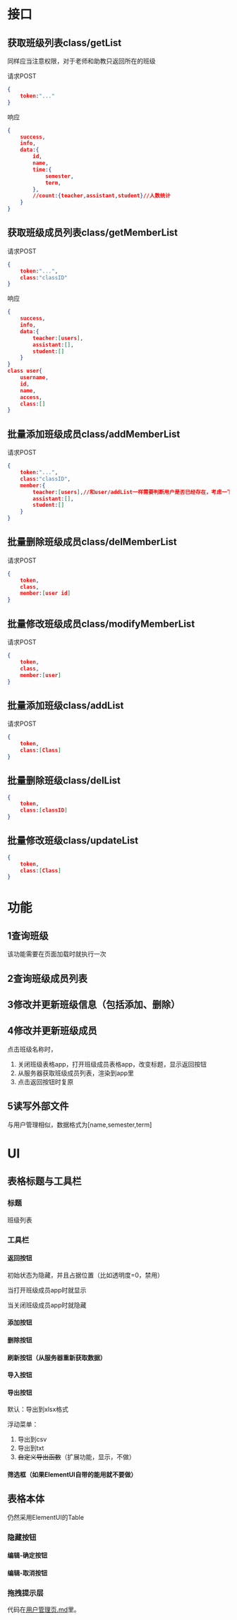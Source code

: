 # 接口

## 获取班级列表class/getList

同样应当注意权限，对于老师和助教只返回所在的班级

请求POST

```json
{
    token:"..."
}
```

响应

```json
{
    success,
    info,
    data:{
        id,
        name,
        time:{
            semester,
            term,
        },
        //count:{teacher,assistant,student}//人数统计
    }
}
```



## 获取班级成员列表class/getMemberList

请求POST

```json
{
    token:"...",
    class:"classID"
}
```

响应

```json
{
    success,
    info,
    data:{
        teacher:[users],
		assistant:[],
     	student:[]
    }
}
class user{
    username,
	id,
	name,
	access,
	class:[]
}
```



## 批量添加班级成员class/addMemberList

请求POST

```json
{
    token:"...",
    class:"classID",
    member:{
        teacher:[users],//和user/addList一样需要判断用户是否已经存在，考虑一下合并还是覆盖
        assistant:[],
        student:[]
    }
}
```



## 批量删除班级成员class/delMemberList

请求POST

```json
{
    token,
    class,
    member:[user id]
}
```



## 批量修改班级成员class/modifyMemberList

请求POST

```json
{
    token,
    class,
    member:[user]
}
```

## 批量添加班级class/addList

请求POST

```json
{
    token,
    class:[Class]
}
```



## 批量删除班级class/delList

```json
{
    token,
    class:[classID]
}
```



## 批量修改班级class/updateList

```json
{
    token,
    class:[Class]
}
```



# 功能

## 1查询班级

该功能需要在页面加载时就执行一次

## 2查询班级成员列表

## 3修改并更新班级信息（包括添加、删除）

## 4修改并更新班级成员

点击班级名称时，

1. 关闭班级表格app，打开班级成员表格app，改变标题，显示返回按钮
2. 从服务器获取班级成员列表，渲染到app里
3. 点击返回按钮时复原

## 5读写外部文件

与用户管理相似，数据格式为[name,semester,term]

# UI

## 表格标题与工具栏

### 标题

班级列表

### 工具栏

#### 返回按钮

初始状态为隐藏，并且占据位置（比如透明度=0，禁用）

当打开班级成员app时就显示

当关闭班级成员app时就隐藏

#### 添加按钮

#### 删除按钮

#### 刷新按钮（从服务器重新获取数据）

#### 导入按钮

#### 导出按钮

默认：导出到xlsx格式

浮动菜单：

1. 导出到csv
2. 导出到txt
3. <del>自定义导出函数</del>（扩展功能，显示，不做）

#### 筛选框（如果ElementUI自带的能用就不要做）

## 表格本体

仍然采用ElementUI的Table

### 隐藏按钮

#### 编辑-确定按钮

#### 编辑-取消按钮

### 拖拽提示层

代码在[用户管理页.md](用户管理页.md)里。


